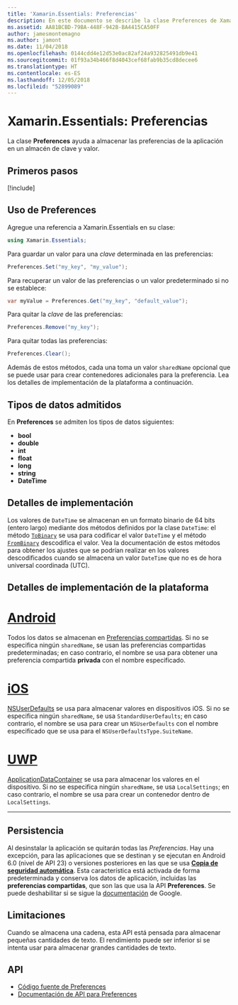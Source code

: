 ```yaml
---
title: 'Xamarin.Essentials: Preferencias'
description: En este documento se describe la clase Preferences de Xamarin.Essentials, que guarda las preferencias de la aplicación en un almacén de clave y valor. Se describe cómo usar la clase y los tipos de datos que se pueden almacenar.
ms.assetid: AA81BCBD-79BA-448F-942B-BA4415CA50FF
author: jamesmontemagno
ms.author: jamont
ms.date: 11/04/2018
ms.openlocfilehash: 0144cdd4e12d53e0ac82af24a932825491db9e41
ms.sourcegitcommit: 01f93a34b466f8d4043cef68fab9b35cd8decee6
ms.translationtype: HT
ms.contentlocale: es-ES
ms.lasthandoff: 12/05/2018
ms.locfileid: "52899089"
---
```

# <a name="xamarinessentials-preferences"></a>Xamarin.Essentials: Preferencias

La clase **Preferences** ayuda a almacenar las preferencias de la aplicación en un almacén de clave y valor.

## <a name="get-started"></a>Primeros pasos

[!include[](~/essentials/includes/get-started.md)]

## <a name="using-preferences"></a>Uso de Preferences

Agregue una referencia a Xamarin.Essentials en su clase:

```csharp
using Xamarin.Essentials;
```

Para guardar un valor para una _clave_ determinada en las preferencias:

```csharp
Preferences.Set("my_key", "my_value");
```

Para recuperar un valor de las preferencias o un valor predeterminado si no se establece:

```csharp
var myValue = Preferences.Get("my_key", "default_value");
```

Para quitar la _clave_ de las preferencias:

```csharp
Preferences.Remove("my_key");
```

Para quitar todas las preferencias:

```csharp
Preferences.Clear();
```

Además de estos métodos, cada una toma un valor `sharedName` opcional que se puede usar para crear contenedores adicionales para la preferencia. Lea los detalles de implementación de la plataforma a continuación.

## <a name="supported-data-types"></a>Tipos de datos admitidos

En **Preferences** se admiten los tipos de datos siguientes:

- **bool**
- **double**
- **int**
- **float**
- **long**
- **string**
- **DateTime**

## <a name="implementation-details"></a>Detalles de implementación

Los valores de `DateTime` se almacenan en un formato binario de 64 bits (entero largo) mediante dos métodos definidos por la clase `DateTime`: el método [`ToBinary`](xref:System.DateTime.ToBinary) se usa para codificar el valor `DateTime` y el método [`FromBinary`](xref:System.DateTime.FromBinary(System.Int64)) descodifica el valor. Vea la documentación de estos métodos para obtener los ajustes que se podrían realizar en los valores descodificados cuando se almacena un valor `DateTime` que no es de hora universal coordinada (UTC).

## <a name="platform-implementation-specifics"></a>Detalles de implementación de la plataforma

# <a name="androidtabandroid"></a>[Android](#tab/android)

Todos los datos se almacenan en [Preferencias compartidas](https://developer.android.com/training/data-storage/shared-preferences.html). Si no se especifica ningún `sharedName`, se usan las preferencias compartidas predeterminadas; en caso contrario, el nombre se usa para obtener una preferencia compartida **privada** con el nombre especificado.

# <a name="iostabios"></a>[iOS](#tab/ios)

[NSUserDefaults](https://docs.microsoft.com/xamarin/ios/app-fundamentals/user-defaults) se usa para almacenar valores en dispositivos iOS. Si no se especifica ningún `sharedName`, se usa `StandardUserDefaults`; en caso contrario, el nombre se usa para crear un `NSUserDefaults` con el nombre especificado que se usa para el `NSUserDefaultsType.SuiteName`.

# <a name="uwptabuwp"></a>[UWP](#tab/uwp)

[ApplicationDataContainer](https://docs.microsoft.com/uwp/api/windows.storage.applicationdatacontainer) se usa para almacenar los valores en el dispositivo. Si no se especifica ningún `sharedName`, se usa `LocalSettings`; en caso contrario, el nombre se usa para crear un contenedor dentro de `LocalSettings`.

--------------

## <a name="persistence"></a>Persistencia

Al desinstalar la aplicación se quitarán todas las _Preferencias_. Hay una excepción, para las aplicaciones que se destinan y se ejecutan en Android 6.0 (nivel de API 23) o versiones posteriores en las que se usa [__Copia de seguridad automática__](https://developer.android.com/guide/topics/data/autobackup). Esta característica está activada de forma predeterminada y conserva los datos de aplicación, incluidas las __preferencias compartidas__, que son las que usa la API **Preferences**. Se puede deshabilitar si se sigue la [documentación](https://developer.android.com/guide/topics/data/autobackup) de Google.

## <a name="limitations"></a>Limitaciones

Cuando se almacena una cadena, esta API está pensada para almacenar pequeñas cantidades de texto.  El rendimiento puede ser inferior si se intenta usar para almacenar grandes cantidades de texto.

## <a name="api"></a>API

- [Código fuente de Preferences](https://github.com/xamarin/Essentials/tree/master/Xamarin.Essentials/Preferences)
- [Documentación de API para Preferences](xref:Xamarin.Essentials.Preferences)

